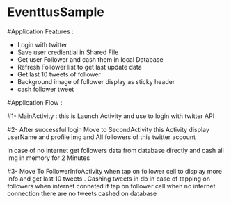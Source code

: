 # EventtusSample

#Application Features :
 
  - Login with twitter
  - Save user crediential in Shared File
  - Get user Follower and cash them in local Database
  - Refresh Follower list to get last update data
  - Get last 10 tweets of follower
  - Background image of follower display as sticky header
  - cash follower tweet 
   
 #Application Flow :

#1- MainActivity : 
   this is Launch Activity and use to login
   with twitter API

#2- After successful login Move to SecondActivity
   this Activity display userName and profile img
   and All followers of this twitter account

  in case of no internet get followers data from database directly and cash all img in memory for
  2 Minutes

#3- Move To FollowerInfoActivity 
    when tap on follower cell to display more info  and get last 10 tweets .
    Cashing tweets in db in case of tapping on followers when internet conneted 
    if tap on follower cell when no internet connection there are no tweets cashed on database
